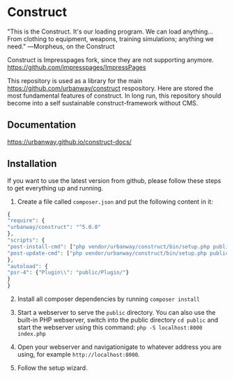 # Construct
"This is the Construct. It's our loading program. We can load anything... From clothing to equipment, weapons, training simulations; anything we need."  ―Morpheus, on the Construct

Construct is Impresspages fork, since they are not supporting anymore. https://github.com/impresspages/ImpressPages

This repository is used as a library for the main https://github.com/urbanway/construct respository. Here are stored the most fundamental features of construct. In long run, this repository should become into a self sustainable construct-framework without CMS.
## Documentation
https://urbanway.github.io/construct-docs/


## Installation

If you want to use the latest version from github, please follow these steps to get everything up and running.

1. Create a file called `composer.json` and put the following content in it:

```php
{
"require": {
"urbanway/construct": "^5.0.0"
},
"scripts": {
"post-install-cmd": ["php vendor/urbanway/construct/bin/setup.php public"],
"post-update-cmd": ["php vendor/urbanway/construct/bin/setup.php public"]
},
"autoload": {
"psr-4": {"Plugin\\": "public/Plugin/"}
}
}
```

2. Install all composer dependencies by running `composer install`

3. Start a webserver to serve the `public` directory. You can also use the built-in PHP webserver, switch into the public directory `cd public` and start the webserver using this command: `php -S localhost:8000 index.php`

4. Open your webserver and navigationigate to whatever address you are using, for example `http://localhost:8000`.

5. Follow the setup wizard.
